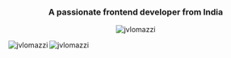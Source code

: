 <h3 align="center">A passionate frontend developer from India</h3>

<p align="center"> 
  <img src="https://github-profile-trophy.vercel.app/?username=jvlomazzi&no-bg=true&no-frame=true&theme=juicyfresh&title=Commits,Repositories" alt="jvlomazzi" /> 
</p>

<p>
  <img align="left" src="https://github-readme-stats.vercel.app/api/top-langs?username=jvlomazzi&show_icons=true&locale=en&layout=compact&show_icons=true&theme=radical&hide_border=true" alt="jvlomazzi" />
</p>

<!-- Github stats -->
<!-- [![GitHub stats](https://github-readme-stats.vercel.app/api?username=jvlomazzi)](https://github.com/anuraghazra/github-readme-stats) -->

<p><img align="center" src="https://github-readme-streak-stats.herokuapp.com/?user=jvlomazzi&" alt="jvlomazzi" /></p>
